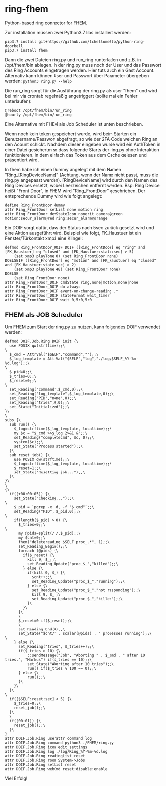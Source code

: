 # ring-fhem
Python-based ring connector for FHEM.

Zur installation müssen zwei Python3.7 libs installiert werden:

    pip3.7 install git+https://github.com/tchellomello/python-ring-doorbell
    pip3.7 install fhem

Dann die zwei Dateien ring.py und run_ring runterladen und z.B. in /opt/fhem/bin ablegen.
In der ring.py muss noch der User und das Passwort des Ring Accounts eingetragen werden. Hier tuts auch ein Gast Account.
Alternativ kann können User und Passwort über Parameter übergeben werden: `python3 ring.py --help`

Die run_ring sorgt für die Ausführung der ring.py als user "fhem" und wird bei mir via crontab regelmäßig angetriggert (sollte mal ein Fehler unterlaufen):

    @reboot /opt/fhem/bin/run_ring
    @hourly /opt/fhem/bin/run_ring

Eine Alternative mit FHEM als Job Scheduler ist unten beschrieben.

Wenn noch kein token gespeichert wurde, wird beim Starten ein Benutzername/Passwort abgefragt, so wie der 2FA-Code welchen Ring an den Acount schickt. Nachdem dieser eingeben wurde wird ein AuthToken in einer Datei gesichertm so dass folgende Starts der ring.py ohne Interaktion funktionieren, in dem einfach das Token aus dem Cache gelesen und präsentiert wird.

In fhem habe ich einen Dummy angelegt mit dem Namen "Ring_[RingDeviceName]" (Achtung, wenn der Name nicht passt, muss die ring.py angepasst werden). [RingDeviceName] wird durch den Namen des Ring Devices ersetzt, wobei Leerzeichen entfernt werden. Bsp: Ring Device heißt "Front Door", in FHEM wird "Ring_FrontDoor" geschrieben. Der entsprechende Dummy wird wie folgt angelegt:

    define Ring_FrontDoor dummy
    attr Ring_FrontDoor setList none motion ring
    attr Ring_FrontDoor devStateIcon none:it_camera@green motion:secur_alarm@red ring:secur_alarm@orange

Ein DOIF sorgt dafür, dass der Status nach 5sec zurück gesetzt wird und eine Aktion ausgeführt wird. Beispiel wie folgt, FK_Haustuer ist ein Fenster/Türkontakt xmp3 eine Klingel:

    defmod Ring_FrontDoor_DOIF DOIF ([Ring_FrontDoor] eq "ring" and [FK_Haustuer] eq "closed" and [FK_Haustuer:state:sec] > 5)
    	(set xmp3 playTone 0) (set Ring_FrontDoor none)
    DOELSEIF ([Ring_FrontDoor] eq "motion" and [FK_Haustuer] eq "closed" and [FK_Haustuer:state:sec] > 2)
    	(set xmp3 playTone 48) (set Ring_FrontDoor none)
    DOELSE
    	(set Ring_FrontDoor none)  
    attr Ring_FrontDoor_DOIF cmdState ring,none|motion,none|none
    attr Ring_FrontDoor_DOIF do always
    attr Ring_FrontDoor_DOIF event-on-change-reading .*
    attr Ring_FrontDoor_DOIF stateFormat wait_timer
    attr Ring_FrontDoor_DOIF wait 0,5:0,5:0
    
## FHEM als JOB Scheduler
Um FHEM zum Start der ring.py zu nutzen, kann folgendes DOIF verwendet werden:

    defmod DOIF.Job.Ring DOIF init {\
      use POSIX qw(strftime);;\
    \
      $_cmd = AttrVal("$SELF","command","");;\
      $_log_template = AttrVal("$SELF","log","./log/$SELF_%Y-%m-%d.log");;\
    \
      $_pid=0;;\
      $_tries=0;;\
      $_reset=0;;\
    \
      set_Reading("command",$_cmd,0);;\
      set_Reading("log_template",$_log_template,0);;\
      set_Reading("PID","none",0);;\
      set_Reading("tries",0,0);;\
      set_State("Initialized");;\
    }\
    \
    subs {\
      sub run() {\
        $_log=strftime($_log_template, localtime);;\
        my $c = "$_cmd >>$_log 2>&1 &";;\
        set_Reading("completecmd", $c, 0);;\
        system($c);;\
        set_State("Process started");;\
      }\
      sub reset_job() {\
        use POSIX qw(strftime);;\
        $_log=strftime($_log_template, localtime);;\
        $_reset=1;;\
        set_State("Resetting job...");;\
      }\
    }\
    \
    {\
      if([+00:00:05]) {\
        set_State("Checking...");;\
    \
        $_pid = `pgrep -x -d, -f "$_cmd"`;;\
        set_Reading("PID", $_pid,0);;\
    \
        if(length($_pid) > 0) {\
          $_tries=0;;\
    \
          my @pids=split(/,/,$_pid);;\
          my $cnt=0;;\
          fhem("deletereading $SELF proc_.*", 1);;\
          set_Reading_Begin();;\
          foreach (@pids) {\
            if($_reset) {\
              kill 9, $_;;\
              set_Reading_Update("proc_$_","killed");;\
            } else {\
              if(kill 0, $_) {\
                $cnt++;;\
                set_Reading_Update("proc_$_","running");;\
              } else {\
                set_Reading_Update("proc_$_","not responding");;\
                kill 9, $_;;\
                set_Reading_Update("proc_$_","killed");;\
              }\
            }\
          }\
          \
          $_reset=0 if($_reset);;\
          \
          set_Reading_End(0);;\
          set_State("$cnt/" . scalar(@pids) . " processes running");;\
    \
        } else {\
          set_Reading("tries", $_tries++);;\
          if($_tries > 10) {\
              ::sendMessage("Job", "Aborting " . $_cmd . " after 10 tries.", "Markus") if($_tries == 10);;\
              set_State("Aborting after 10 tries");;\
              run() if($_tries % 100 == 0);;\
          } else {\
              run();;\
          }\
        }\
      }\
    \
      if([$SELF:reset:sec] < 5) {\
        $_tries=0;;\
        reset_job();;\
      }\
      \
      if([00:01]) {\
        reset_job();;\
      }\
    }
    attr DOIF.Job.Ring userattr command log
    attr DOIF.Job.Ring command python3 ./FHEM/ring.py
    attr DOIF.Job.Ring icon edit_settings
    attr DOIF.Job.Ring log ./log/Ring_%Y-%m-%d.log
    attr DOIF.Job.Ring readingList reset
    attr DOIF.Job.Ring room System->Jobs
    attr DOIF.Job.Ring setList reset
    attr DOIF.Job.Ring webCmd reset:disable:enable

Viel Erfolg!

